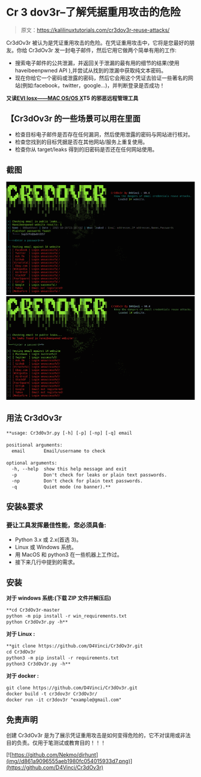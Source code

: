 # Cr 3 dov3r–了解凭据重用攻击的危险

> 原文：<https://kalilinuxtutorials.com/cr3dov3r-reuse-attacks/>

Cr3dOv3r 被认为是凭证重用攻击的危险。在凭证重用攻击中，它将是您最好的朋友。你给 Cr3dOv3r 发一封电子邮件，然后它用它做两个简单有用的工作:

*   搜索电子邮件的公共泄漏，并返回关于泄漏的最有用的细节的结果(使用 haveibeenpwned API ),并尝试从找到的泄漏中获取纯文本密码。
*   现在你给它一个密码或泄露的密码，然后它会用这个凭证去验证一些著名的网站(例如:facebook，twitter，google…)，并判断登录是否成功！

**又读[EVI losx——MAC OS/OS X](https://kalilinuxtutorials.com/evilosx-remote-administration-tool/)T5 的邪恶远程管理工具**

## 【Cr3dOv3r 的一些场景可以用在里面

*   检查目标电子邮件是否存在任何漏洞，然后使用泄露的密码与网站进行核对。
*   检查您找到的目标凭据是否在其他网站/服务上重复使用。
*   检查你从 target/leaks 得到的旧密码是否还在任何网站使用。

## **截图**

![](img//bd990d19d4077658de968d484a62e640.png)![](img//c08477bce44b84ac7c2cbfed5b2302dd.png)

## **用法 Cr3dOv3r**

```
**usage: Cr3d0v3r.py [-h] [-p] [-np] [-q] email

positional arguments:
  email       Email/username to check

optional arguments:
  -h, --help  show this help message and exit
  -p          Don't check for leaks or plain text passwords.
  -np         Don't check for plain text passwords.
  -q          Quiet mode (no banner).**
```

## **安装&要求**

### **要让工具发挥最佳性能，您必须具备:**

*   Python 3.x 或 2.x(首选 3)。
*   Linux 或 Windows 系统。
*   用 MacOS 和 python3 在一些机器上工作过。
*   接下来几行中提到的需求。

## **安装**

**对于 windows 系统:(下载 ZIP 文件并解压后)**

```
**cd Cr3dOv3r-master
python -m pip install -r win_requirements.txt
python Cr3dOv3r.py -h** 
```

**对于 Linux :**

```
**git clone https://github.com/D4Vinci/Cr3dOv3r.git
cd Cr3dOv3r
python3 -m pip install -r requirements.txt
python3 Cr3dOv3r.py -h**
```

**对于 docker :**

```
git clone https://github.com/D4Vinci/Cr3dOv3r.git
docker build -t cr3dov3r Cr3dOv3r/
docker run -it cr3dov3r "example@gmail.com"
```

## **免责声明**

创建 Cr3dOv3r 是为了展示凭证重用攻击是如何变得危险的，它不对误用或非法目的负责。仅用于笔测试或教育目的！！！

[![https://github.com/Nekmo/dirhunt](img//d861a9096555aeb1980fc054015933d7.png)](https://github.com/D4Vinci/Cr3dOv3r)